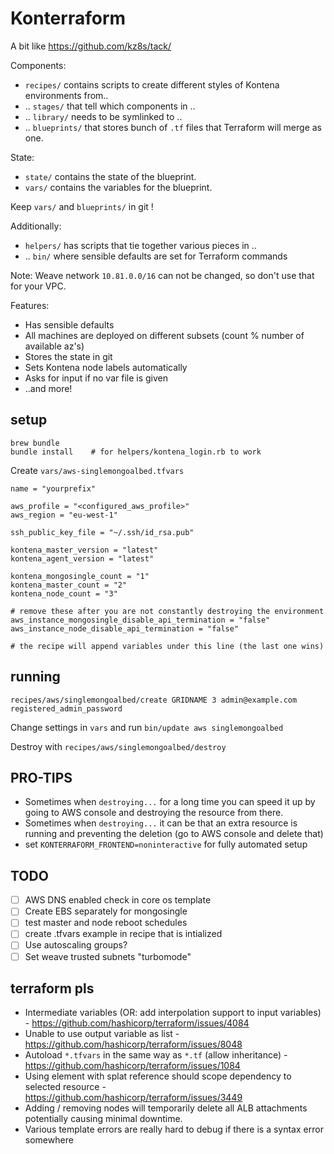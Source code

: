 # Konterraform

A bit like https://github.com/kz8s/tack/

Components:

* `recipes/` contains scripts to create different styles of Kontena environments from..
* .. `stages/` that tell which components in ..
* .. `library/` needs to be symlinked to ..
* .. `blueprints/` that stores bunch of `.tf` files that Terraform will merge as one.

State:

* `state/` contains the state of the blueprint.
* `vars/` contains the variables for the blueprint.

Keep `vars/` and `blueprints/` in git !

Additionally:

* `helpers/` has scripts that tie together various pieces in ..
* .. `bin/` where sensible defaults are set for Terraform commands

Note: Weave network `10.81.0.0/16` can not be changed, so don't use that for your VPC.

Features:

* Has sensible defaults
* All machines are deployed on different subsets (count % number of available az's)
* Stores the state in git
* Sets Kontena node labels automatically
* Asks for input if no var file is given
* ..and more!

## setup

```
brew bundle
bundle install    # for helpers/kontena_login.rb to work
```

Create `vars/aws-singlemongoalbed.tfvars`
```
name = "yourprefix"

aws_profile = "<configured_aws_profile>"
aws_region = "eu-west-1"

ssh_public_key_file = "~/.ssh/id_rsa.pub"

kontena_master_version = "latest"
kontena_agent_version = "latest"

kontena_mongosingle_count = "1"
kontena_master_count = "2"
kontena_node_count = "3"

# remove these after you are not constantly destroying the environment
aws_instance_mongosingle_disable_api_termination = "false"
aws_instance_node_disable_api_termination = "false"

# the recipe will append variables under this line (the last one wins)
```

## running

```
recipes/aws/singlemongoalbed/create GRIDNAME 3 admin@example.com registered_admin_password
```

Change settings in `vars` and run `bin/update aws singlemongoalbed`

Destroy with `recipes/aws/singlemongoalbed/destroy`

## PRO-TIPS

- Sometimes when `destroying...` for a long time you can speed it up by going to AWS console and destroying the resource from there.
- Sometimes when `destroying...` it can be that an extra resource is running and preventing the deletion (go to AWS console and delete that)
- set `KONTERRAFORM_FRONTEND=noninteractive` for fully automated setup

## TODO
- [ ] AWS DNS enabled check in core os template
- [ ] Create EBS separately for mongosingle
- [ ] test master and node reboot schedules
- [ ] create .tfvars example in recipe that is intialized
- [ ] Use autoscaling groups?
- [ ] Set weave trusted subnets "turbomode"

## terraform pls

* Intermediate variables (OR: add interpolation support to input variables) - https://github.com/hashicorp/terraform/issues/4084
* Unable to use output variable as list - https://github.com/hashicorp/terraform/issues/8048
* Autoload `*.tfvars` in the same way as `*.tf` (allow inheritance) - https://github.com/hashicorp/terraform/issues/1084
* Using element with splat reference should scope dependency to selected resource  - https://github.com/hashicorp/terraform/issues/3449
 * Adding / removing nodes will temporarily delete all ALB attachments potentially causing minimal downtime.
* Various template errors are really hard to debug if there is a syntax error somewhere
